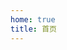 ```yaml
---
home: true
title: 首页
---
```


<div style="height: 60vh; min-height: 500px">
  <KnowledgeGraphAsync
    title="知识图谱"
    url="/data/knowledge.json"
    :force="{ edgeLength: 30, repulsion: 25, gravity: 0.12 }"
  />
</div>
